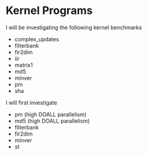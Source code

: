 # Kernel Programs

I will be investigating the following kernel benchmarks

* complex_updates
* filterbank
* fir2dim
* iir
* matrix1
* md5
* minver
* pm
* sha


I will first investigate

* pm (high DOALL parallelism)
* md5 (high DOALL parallelism)
* filterbank
* fir2dim
* minver
* st